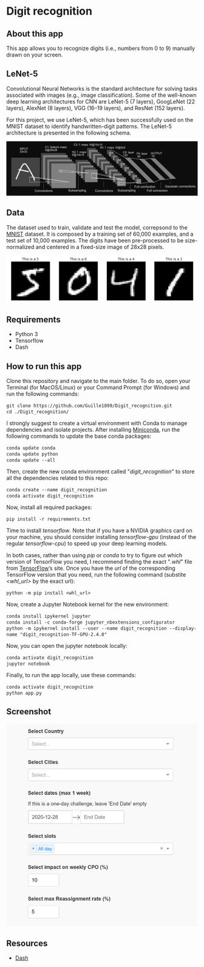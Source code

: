 # Digit recognition

## About this app

This app allows you to recognize digits (i.e., numbers from 0 to 9) manually drawn on your screen.

## LeNet-5

Convolutional Neural Networks is the standard architecture for solving tasks associated with images (e.g., image classification). Some of the well-known deep learning architectures for CNN are LeNet-5 (7 layers), GoogLeNet (22 layers), AlexNet (8 layers), VGG (16–19 layers), and ResNet (152 layers).

For this project, we use LeNet-5, which has been successfully used on the MNIST dataset to identify handwritten-digit patterns. The LeNet-5 architecture is presented in the following schema.

![screenshot](img/lenet.png)

## Data

The dataset used to train, validate and test the model, correpsond to the [MNIST](http://yann.lecun.com/exdb/mnist/) dataset.
It is composed by a training set of 60,000 examples, and a test set of 10,000 examples.
The digits have been pre-processed to be size-normalized and centered in a fixed-size image of 28x28 pixels.

![screenshot](img/mnist.png)

## Requirements

* Python 3
* Tensorflow
* Dash

## How to run this app

Clone this repository and navigate to the main folder. To do so, open your Terminal (for MacOS/Linux) or your Command Prompt (for Windows) and run the following commands:
```
git clone https://github.com/Guille1899/Digit_recognition.git
cd ./Digit_recognition/
```

I strongly suggest to create a virtual environment with Conda to manage dependencies and isolate projects. After installing [Miniconda](https://docs.conda.io/en/latest/miniconda.html), run the following commands to update the base conda packages:
```
conda update conda
conda update python
conda update --all
```

Then, create the new conda environment called "*digit_recognition*" to store all the dependencies related to this repo:

```
conda create --name digit_recognition
conda activate digit_recognition
```

Now, install all required packages:
```
pip install -r requirements.txt
```

Time to install *tensorflow*. Note that if you have a NVIDIA graphics card on your machine, you should consider installing *tensorflow-gpu* (instead of the regular *tensorflow-cpu*) to speed up your deep learning models.

In both cases, rather than using *pip* or *conda* to try to figure out which version of TensorFlow you need, I recommend finding the exact "*.whl*" file from [TensorFlow](https://www.tensorflow.org/install/pip#package-location)’s site.
Once you have the *url* of the corresponding TensorFlow version that you need, run the following command (substite *<whl_url>* by the exact url):
```
python -m pip install <whl_url>
```

Now, create a Jupyter Notebook kernel for the new environment:
```
conda install ipykernel jupyter
conda install -c conda-forge jupyter_nbextensions_configurator
python -m ipykernel install --user --name digit_recognition --display-name "digit_recognition-TF-GPU-2.4.0"
```

Now, you can open the jupyter notebook locally:
```
conda activate digit_recognition
jupyter notebook
```

Finally, to run the app locally, use these commands:
```
conda activate digit_recognition
python app.py
```

## Screenshot

![screenshot](img/screencapture.png)

## Resources

* [Dash](https://dash.plot.ly/)
